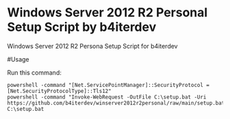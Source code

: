 # Windows Server 2012 R2 Personal Setup Script by b4iterdev
Windows Server 2012 R2 Persona Setup Script for b4iterdev

#Usage

Run this command:
```
powershell -command "[Net.ServicePointManager]::SecurityProtocol = [Net.SecurityProtocolType]::Tls12"
powershell -command "Invoke-WebRequest -OutFile C:\setup.bat -Uri https://github.com/b4iterdev/winserver2012r2personal/raw/main/setup.bat"
C:\setup.bat
```
